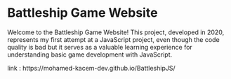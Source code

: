 <h1>Battleship Game Website</h1>
<p>Welcome to the Battleship Game Website! This project, developed in 2020, represents my first attempt at a JavaScript project, even though the code quality is bad but it serves as a valuable learning experience for understanding basic game development with JavaScript.</p>
link : https://mohamed-kacem-dev.github.io/BattleshipJS/
